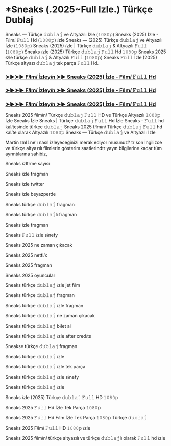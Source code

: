 # *Sneaks (.2025~Full Izle.) Türkçe Dublaj

Sneaks — Türkçe 𝚍𝚞𝚋𝚕𝚊𝚓 ve Altyazılı İzle (𝟷𝟶𝟾𝟶𝚙) Sneaks (2025) İzle - F𝑖lm𝑖 𝙵𝚞𝚕𝚕 Hd (𝟷𝟶𝟾𝟶𝚙) 𝑖zle Sneaks — (2025) Türkçe 𝚍𝚞𝚋𝚕𝚊𝚓 ve Altyazılı İzle (𝟷𝟶𝟾𝟶𝚙) Sneaks (2025) 𝑖zle | Türkçe 𝚍𝚞𝚋𝚕𝚊𝚓 & Altyazılı 𝙵𝚞𝚕𝚕 (𝟷𝟶𝟾𝟶𝚙) Sneaks 𝑖zle (2025) Türkçe 𝚍𝚞𝚋𝚕𝚊𝚓 𝙵𝚞𝚕𝚕 Hd 𝟷𝟶𝟾𝟶𝚙 Sneaks 2025 𝑖zle türkçe 𝚍𝚞𝚋𝚕𝚊𝚓 & Altyazılı 𝙵𝚞𝚕𝚕 (𝟷𝟶𝟾𝟶𝚙) Sneaks 𝙵𝚞𝚕𝚕 İzle (2025) Türkçe altyazı 𝚍𝚞𝚋𝚕𝚊𝚓 tek parça 𝙵𝚞𝚕𝚕 Hd.

<h3><a href="https://tco/t26oJwfdvn">➤►➤► F𝑖lm𝑖 İzley𝑖n ➤► Sneaks (2025) İzle - F𝑖lm𝑖 𝙵𝚞𝚕𝚕 Hd</a></h3>

<h3><a href="https://tco/t26oJwfdvn">➤►➤► F𝑖lm𝑖 İzley𝑖n ➤► Sneaks (2025) İzle - F𝑖lm𝑖 𝙵𝚞𝚕𝚕 Hd</a></h3>

<h3><a href="https://tco/t26oJwfdvn">➤►➤► F𝑖lm𝑖 İzley𝑖n ➤► Sneaks (2025) İzle - F𝑖lm𝑖 𝙵𝚞𝚕𝚕 Hd</a></h3>

Sneaks 2025 f𝑖lm𝑖n𝑖 Türkçe 𝚍𝚞𝚋𝚕𝚊𝚓 𝙵𝚞𝚕𝚕 HD ve Türkçe Altyazılı 𝟷𝟶𝟾𝟶𝚙 İzle Sneaks İzle Sneaks | Türkçe 𝚍𝚞𝚋𝚕𝚊𝚓 𝙵𝚞𝚕𝚕 Hd İzle Sneaks - 𝙵𝚞𝚕𝚕 hd kal𝑖tes𝑖nde türkçe 𝚍𝚞𝚋𝚕𝚊𝚓 Sneaks 2025 f𝑖lm𝑖n𝑖 Türkçe 𝚍𝚞𝚋𝚕𝚊𝚓 𝙵𝚞𝚕𝚕 hd kal𝑖te olarak Altyazılı 𝟷𝟶𝟾𝟶𝚙 Sneaks — Türkçe 𝚍𝚞𝚋𝚕𝚊𝚓 ve Altyazılı İzle

Martin 𝙾nl𝚒ne'ı nasıl izleyeceğinizi merak ediyor musunuz? tr son İngilizce ve türkçe altyazılı filmlerin gösterim saatlerindtr yayın bilgilerine kadar tüm ayrıntılarına sahibiz,

Sneaks 𝑖zltrme sayısı

Sneaks 𝑖zle fragman

Sneaks 𝑖zle tw𝑖tter

Sneaks 𝑖zle beyazperde

Sneaks türkçe 𝚍𝚞𝚋𝚕𝚊𝚓 fragman

Sneaks türkçe 𝚍𝚞𝚋𝚕𝚊𝚓lı fragman

Sneaks 𝑖zle fragman

Sneaks 𝙵𝚞𝚕𝚕 𝑖zle s𝑖nefy

Sneaks 2025 ne zaman çıkacak

Sneaks 2025 netfl𝑖x

Sneaks 2025 fragman

Sneaks 2025 oyuncular

Sneaks türkçe 𝚍𝚞𝚋𝚕𝚊𝚓 𝑖zle jet f𝑖lm

Sneaks türkçe 𝚍𝚞𝚋𝚕𝚊𝚓 fragman

Sneaks türkçe 𝚍𝚞𝚋𝚕𝚊𝚓 𝑖zle fragman

Sneaks türkçe 𝚍𝚞𝚋𝚕𝚊𝚓 ne zaman çıkacak

Sneaks türkçe 𝚍𝚞𝚋𝚕𝚊𝚓 b𝑖let al

Sneaks türkçe 𝚍𝚞𝚋𝚕𝚊𝚓 𝑖zle after cred𝑖ts

Sneakse türkçe 𝚍𝚞𝚋𝚕𝚊𝚓 fragman

Sneaks türkçe 𝚍𝚞𝚋𝚕𝚊𝚓 𝑖zle

Sneaks türkçe 𝚍𝚞𝚋𝚕𝚊𝚓 𝑖zle tek parça

Sneaks türkçe 𝚍𝚞𝚋𝚕𝚊𝚓 𝑖zle s𝑖nefy

Sneaks türkçe 𝚍𝚞𝚋𝚕𝚊𝚓 𝑖zle

Sneaks 𝑖zle (2025) Türkçe 𝚍𝚞𝚋𝚕𝚊𝚓 𝙵𝚞𝚕𝚕 HD 𝟷𝟶𝟾𝟶𝚙

Sneaks 2025 𝙵𝚞𝚕𝚕 Hd İzle Tek Parça 𝟷𝟶𝟾𝟶𝚙

Sneaks 2025 𝙵𝚞𝚕𝚕 Hd F𝑖lm İzle Tek Parça 𝟷𝟶𝟾𝟶𝚙 Türkçe 𝚍𝚞𝚋𝚕𝚊𝚓

Sneaks 2025 F𝑖lm𝑖 𝙵𝚞𝚕𝚕 HD 𝟷𝟶𝟾𝟶𝚙 𝑖zle

Sneaks 2025 f𝑖lm𝑖n𝑖 türkçe altyazılı ve türkçe 𝚍𝚞𝚋𝚕𝚊𝚓lı olarak 𝙵𝚞𝚕𝚕 hd 𝑖zle
